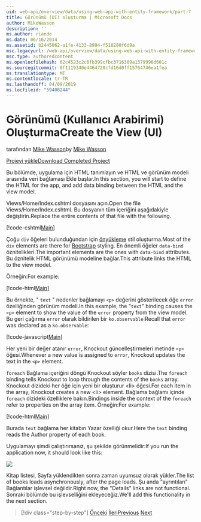 ```yaml
---
uid: web-api/overview/data/using-web-api-with-entity-framework/part-7
title: Görünümü (UI) oluşturma | Microsoft Docs
author: MikeWasson
description: ''
ms.author: riande
ms.date: 06/16/2014
ms.assetid: b2445062-a1fe-4133-8994-f510280f6d9a
msc.legacyurl: /web-api/overview/data/using-web-api-with-entity-framework/part-7
msc.type: authoredcontent
ms.openlocfilehash: 62c4523c2c6fb399cfbc3716309a1379996d601c
ms.sourcegitcommit: 0f1119340e4464720cfd16d0ff15764746ea1fea
ms.translationtype: MT
ms.contentlocale: tr-TR
ms.lasthandoff: 04/09/2019
ms.locfileid: "59408244"
---
```

# <a name="create-the-view-ui"></a><span data-ttu-id="8307e-102">Görünümü (Kullanıcı Arabirimi) Oluşturma</span><span class="sxs-lookup"><span data-stu-id="8307e-102">Create the View (UI)</span></span>

<span data-ttu-id="8307e-103">tarafından [Mike Wasson](https://github.com/MikeWasson)</span><span class="sxs-lookup"><span data-stu-id="8307e-103">by [Mike Wasson](https://github.com/MikeWasson)</span></span>

[<span data-ttu-id="8307e-104">Projeyi yükle</span><span class="sxs-lookup"><span data-stu-id="8307e-104">Download Completed Project</span></span>](https://github.com/MikeWasson/BookService)

<span data-ttu-id="8307e-105">Bu bölümde, uygulama için HTML tanımlayın ve HTML ve görünüm modeli arasında veri bağlaması Ekle başlar.</span><span class="sxs-lookup"><span data-stu-id="8307e-105">In this section, you will start to define the HTML for the app, and add data binding between the HTML and the view model.</span></span>

<span data-ttu-id="8307e-106">Views/Home/Index.cshtml dosyasını açın.</span><span class="sxs-lookup"><span data-stu-id="8307e-106">Open the file Views/Home/Index.cshtml.</span></span> <span data-ttu-id="8307e-107">Bu dosyanın tüm içeriğini aşağıdakiyle değiştirin.</span><span class="sxs-lookup"><span data-stu-id="8307e-107">Replace the entire contents of that file with the following.</span></span>

[!code-cshtml[Main](part-7/samples/sample1.cshtml)]

<span data-ttu-id="8307e-108">Çoğu `div` öğeleri bulunduğundan için [önyükleme](http://getbootstrap.com/) stil oluşturma.</span><span class="sxs-lookup"><span data-stu-id="8307e-108">Most of the `div` elements are there for [Bootstrap](http://getbootstrap.com/) styling.</span></span> <span data-ttu-id="8307e-109">En önemli öğeler `data-bind` öznitelikleri.</span><span class="sxs-lookup"><span data-stu-id="8307e-109">The important elements are the ones with `data-bind` attributes.</span></span> <span data-ttu-id="8307e-110">Bu öznitelik HTML görünümü modeline bağlar.</span><span class="sxs-lookup"><span data-stu-id="8307e-110">This attribute links the HTML to the view model.</span></span>

<span data-ttu-id="8307e-111">Örneğin:</span><span class="sxs-lookup"><span data-stu-id="8307e-111">For example:</span></span>

[!code-html[Main](part-7/samples/sample2.html)]

<span data-ttu-id="8307e-112">Bu örnekte, &quot; `text` &quot; nedenler bağlamayı `<p>` değerini gösterilecek öğe `error` özelliğinden görünüm modeli.</span><span class="sxs-lookup"><span data-stu-id="8307e-112">In this example, the &quot;`text`&quot; binding causes the `<p>` element to show the value of the `error` property from the view model.</span></span> <span data-ttu-id="8307e-113">Bu geri çağırma `error` olarak bildirilen bir `ko.observable`:</span><span class="sxs-lookup"><span data-stu-id="8307e-113">Recall that `error` was declared as a `ko.observable`:</span></span>

[!code-javascript[Main](part-7/samples/sample3.js)]

<span data-ttu-id="8307e-114">Her yeni bir değer atanır `error`, Knockout güncelleştirmeleri metinde `<p>` öğesi.</span><span class="sxs-lookup"><span data-stu-id="8307e-114">Whenever a new value is assigned to `error`, Knockout updates the text in the `<p>` element.</span></span>

<span data-ttu-id="8307e-115">`foreach` Bağlama içeriğini döngü Knockout söyler `books` dizisi.</span><span class="sxs-lookup"><span data-stu-id="8307e-115">The `foreach` binding tells Knockout to loop through the contents of the `books` array.</span></span> <span data-ttu-id="8307e-116">Knockout dizideki her öğe için yeni bir oluşturur &lt;li&gt; öğesi.</span><span class="sxs-lookup"><span data-stu-id="8307e-116">For each item in the array, Knockout creates a new &lt;li&gt; element.</span></span> <span data-ttu-id="8307e-117">Bağlama bağlamı içinde `foreach` dizideki özelliklere bakın.</span><span class="sxs-lookup"><span data-stu-id="8307e-117">Bindings inside the context of the `foreach` refer to properties on the array item.</span></span> <span data-ttu-id="8307e-118">Örneğin:</span><span class="sxs-lookup"><span data-stu-id="8307e-118">For example:</span></span>

[!code-html[Main](part-7/samples/sample4.html)]

<span data-ttu-id="8307e-119">Burada `text` bağlama her kitabın Yazar özelliği okur.</span><span class="sxs-lookup"><span data-stu-id="8307e-119">Here the `text` binding reads the Author property of each book.</span></span>

<span data-ttu-id="8307e-120">Uygulamayı şimdi çalıştırırsanız, şu şekilde görünmelidir:</span><span class="sxs-lookup"><span data-stu-id="8307e-120">If you run the application now, it should look like this:</span></span>

![](part-7/_static/image1.png)

<span data-ttu-id="8307e-121">Kitap listesi, Sayfa yüklendikten sonra zaman uyumsuz olarak yükler.</span><span class="sxs-lookup"><span data-stu-id="8307e-121">The list of books loads asynchronously, after the page loads.</span></span> <span data-ttu-id="8307e-122">Şu anda &quot;ayrıntıları&quot; Bağlantılar işlevsel değildir.</span><span class="sxs-lookup"><span data-stu-id="8307e-122">Right now, the &quot;Details&quot; links are not functional.</span></span> <span data-ttu-id="8307e-123">Sonraki bölümde bu işlevselliğini ekleyeceğiz.</span><span class="sxs-lookup"><span data-stu-id="8307e-123">We'll add this functionality in the next section.</span></span>

> [!div class="step-by-step"]
> <span data-ttu-id="8307e-124">[Önceki](part-6.md)
> [İleri](part-8.md)</span><span class="sxs-lookup"><span data-stu-id="8307e-124">[Previous](part-6.md)
[Next](part-8.md)</span></span>
